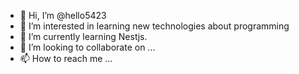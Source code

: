 - 👋 Hi, I’m @hello5423
- 👀 I’m interested in learning new technologies about programming
- 🌱 I’m currently learning Nestjs.
- 💞️ I’m looking to collaborate on ...
- 📫 How to reach me ...

<!---
hello5423/hello5423 is a ✨ special ✨ repository because its `README.md` (this file) appears on your GitHub profile.
You can click the Preview link to take a look at your changes.
--->
